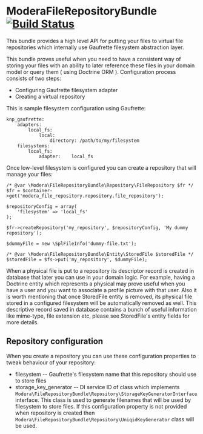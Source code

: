 # ModeraFileRepositoryBundle [![Build Status](https://travis-ci.org/modera/ModeraFileRepositoryBundle.svg?branch=master)](https://travis-ci.org/modera/ModeraFileRepositoryBundle)

This bundle provides a high level API for putting your files to virtual file repositories which internally
use Gaufrette filesystem abstraction layer.

This bundle proves useful when you need to have a consistent way of storing your files with an ability
to later reference these files in your domain model or query them ( using Doctrine ORM ). Configuration
process consists of two steps:

 * Configuring Gaufrette filesystem adapter
 * Creating a virtual repository

This is sample filesystem configuration using Gaufrette:

    knp_gaufrette:
        adapters:
            local_fs:
                local:
                    directory: /path/to/my/filesystem
        filesystems:
            local_fs:
                adapter:    local_fs

Once low-level filesystem is configured you can create a repository that will manage your files:

    /* @var \Modera\FileRepositoryBundle\Repository\FileRepository $fr */
    $fr = $container->get('modera_file_repository.repository.file_repository');

    $repositoryConfig = array(
        'filesystem' => 'local_fs'
    );

    $fr->createRepository('my_repository', $repositoryConfig, 'My dummy repository');

    $dummyFile = new \SplFileInfo('dummy-file.txt');

    /* @var \Modera\FileRepositoryBundle\Entity\StoredFile $storedFile */
    $storedFile = $fs->put('my_repository', $dummyFile);

When a physical file is put to a repository its descriptor record is created in database that later you can use
in your domain logic. For example, having a Doctrine entity which represents a physical may prove useful when you
have a user and you want to associate a profile picture with that user. Also it is worth mentioning that once StoredFile
entity is removed, its physical file stored in a configured filesystem will be automatically removed as well. This
descriptive record saved in database contains a bunch of useful information like mime-type, file extension etc, please
see StoredFile's entity fields for more details.

## Repository configuration

When you create a repository you can use these configuration properties to tweak behaviour of your repository:

 * filesystem -- Gaufrette's filesystem name that this repository should use to store files
 * storage_key_generator -- DI service ID of class which implements `Modera\FileRepositoryBundle\Repository\StorageKeyGeneratorInterface`
                            interface. This class is used to generate filenames that will be used by filesystem to store
                            files. If this configuration property is not provided when repository is created then
                            `Modera\FileRepositoryBundle\Repository\UniqidKeyGenerator` class will be used.


